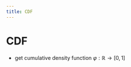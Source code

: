 ```yaml
---
title: CDF
---
```


# CDF
- get cumulative density function $\varphi : \mathbb{R} \rightarrow [0,1]$




































